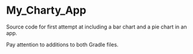 # My_Charty_App

Source code for first attempt at including a bar chart and a pie chart in an app.

Pay attention to additions to both Gradle files.
